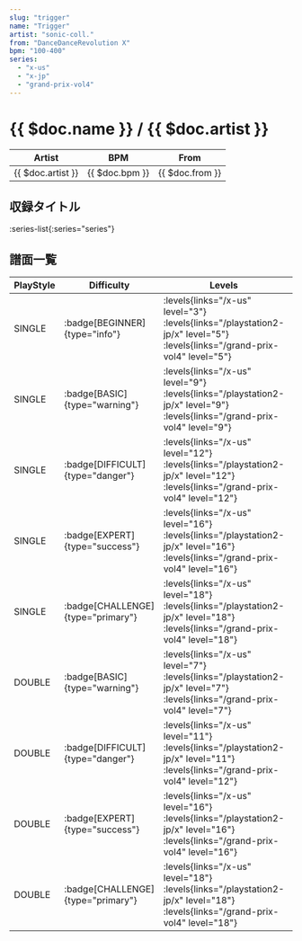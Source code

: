 ```yaml
---
slug: "trigger"
name: "Trigger"
artist: "sonic-coll."
from: "DanceDanceRevolution X"
bpm: "100-400"
series:
  - "x-us"
  - "x-jp"
  - "grand-prix-vol4"
---
```


# {{ $doc.name }} / {{ $doc.artist }}

|Artist|BPM|From|
|------|---|----|
|{{ $doc.artist }}|{{ $doc.bpm }}|{{ $doc.from }}|

## 収録タイトル

:series-list{:series="series"}

## 譜面一覧

|PlayStyle|Difficulty|Levels|Notes|Movie|
|---------|----------|------|-----|-----|
|SINGLE| :badge[BEGINNER]{type="info"}| :levels{links="/x-us" level="3"}  :levels{links="/playstation2-jp/x" level="5"} :levels{links="/grand-prix-vol4" level="5"}|105/0||
|SINGLE| :badge[BASIC]{type="warning"}| :levels{links="/x-us" level="9"}  :levels{links="/playstation2-jp/x" level="9"} :levels{links="/grand-prix-vol4" level="9"}|256/6||
|SINGLE| :badge[DIFFICULT]{type="danger"}| :levels{links="/x-us" level="12"}  :levels{links="/playstation2-jp/x" level="12"} :levels{links="/grand-prix-vol4" level="12"}|377/11||
|SINGLE| :badge[EXPERT]{type="success"}| :levels{links="/x-us" level="16"}  :levels{links="/playstation2-jp/x" level="16"} :levels{links="/grand-prix-vol4" level="16"}|490/28||
|SINGLE| :badge[CHALLENGE]{type="primary"}| :levels{links="/x-us" level="18"}  :levels{links="/playstation2-jp/x" level="18"} :levels{links="/grand-prix-vol4" level="18"}|579/46||
|DOUBLE| :badge[BASIC]{type="warning"}| :levels{links="/x-us" level="7"}  :levels{links="/playstation2-jp/x" level="7"} :levels{links="/grand-prix-vol4" level="7"}|206/5||
|DOUBLE| :badge[DIFFICULT]{type="danger"}| :levels{links="/x-us" level="11"}  :levels{links="/playstation2-jp/x" level="11"} :levels{links="/grand-prix-vol4" level="12"}|364/10||
|DOUBLE| :badge[EXPERT]{type="success"}| :levels{links="/x-us" level="16"}  :levels{links="/playstation2-jp/x" level="16"} :levels{links="/grand-prix-vol4" level="16"}|486/31||
|DOUBLE| :badge[CHALLENGE]{type="primary"}| :levels{links="/x-us" level="18"}  :levels{links="/playstation2-jp/x" level="18"} :levels{links="/grand-prix-vol4" level="18"}|538/39||
